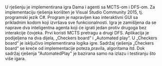                                      
                                         
U rješenju je implementirana igra Dama i agenti sa MCTS-om i DFS-om.
Za implementaciju rješenja korišten je Visual Studio Community 2015, tj. programski jezik C#. 
Program je napravljen kao interaktivni GUI sa prikladnim kodom koji izvršava sve funkcionalnosti. 
Igra je zamišljena da se naprave dva inteligentna agenta koji će igrati jedan protiv drugoga bez interakcije čovjeka.
Prvi koristi MCTS pretragu a drugi DFS. 
Aplikacija je podijeljena na dva dijela, „Checkers board“ i „Automated play“.
U „Checkers board“ je isključivo implementirana logika igre.
Sadržaj rješenja „Checkers board“ se kreće od  implementacije poteza,pravila, algoritama itd.
Dok sadržaj rješenja "AutomatedPlay"  je bazirana samo na izlazu i testiranju što više igara. 

